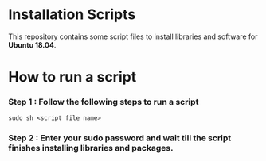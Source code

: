 # Installation Scripts

This repository contains some script files to install libraries and software for  **Ubuntu 18.04**.

# How to run a script
### Step 1 : Follow the following steps to run a script

    sudo sh <script file name>

### Step 2 : Enter your sudo password and wait till the script finishes installing libraries and packages.

